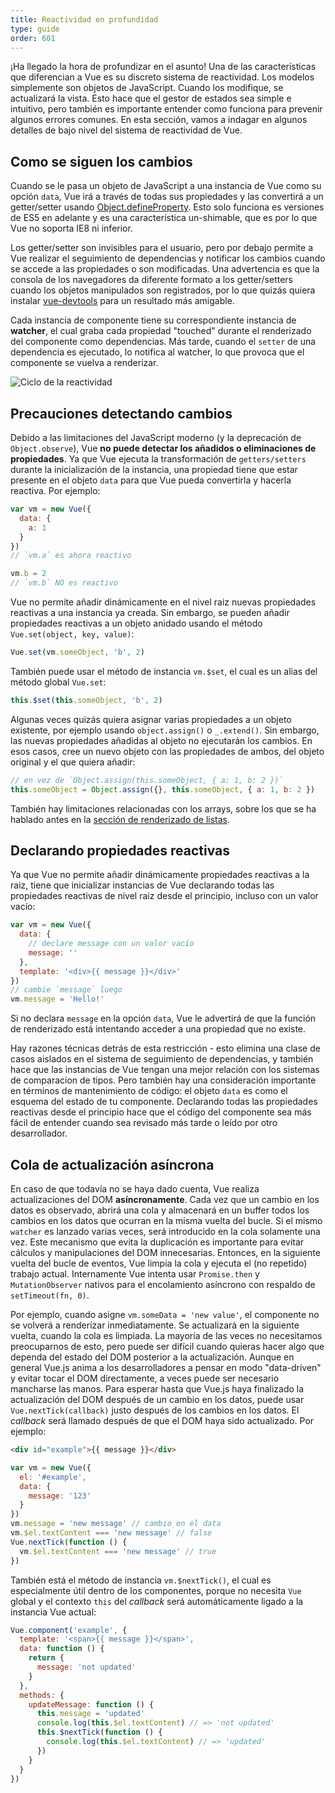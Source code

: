 ```yaml
---
title: Reactividad en profundidad
type: guide
order: 601
---
```


¡Ha llegado la hora de profundizar en el asunto! Una de las características que diferencian a Vue es su discreto sistema de reactividad. Los modelos simplemente son objetos de JavaScript. Cuando los modifique, se actualizará la vista. Esto hace que el gestor de estados sea simple e intuitivo, pero también es importante entender como funciona para prevenir algunos errores comunes. En esta sección, vamos a indagar en algunos detalles de bajo nivel del sistema de reactividad de Vue.

## Como se siguen los cambios

Cuando se le pasa un objeto de JavaScript a una instancia de Vue como su opción `data`, Vue irá a través de todas sus propiedades y las convertirá a un getter/setter usando [Object.defineProperty](https://developer.mozilla.org/en-US/docs/Web/JavaScript/Reference/Global_Objects/Object/defineProperty). Esto solo funciona es versiones de ES5 en adelante y es una característica un-shimable, que es por lo que Vue no soporta IE8 ni inferior.

Los getter/setter son invisibles para el usuario, pero por debajo permite a Vue realizar el seguimiento de dependencias y notificar los cambios cuando se accede a las propiedades o son modificadas. Una advertencia es que la consola de los navegadores da diferente formato a los getter/setters cuando los objetos manipulados son registrados, por lo que quizás quiera instalar [vue-devtools](https://github.com/vuejs/vue-devtools) para un resultado más amigable.

Cada instancia de componente tiene su correspondiente instancia de **watcher**, el cual graba cada propiedad "touched" durante el renderizado del componente como dependencias. Más tarde, cuando el `setter` de una dependencia es ejecutado, lo notifica al watcher, lo que provoca que el componente se vuelva a renderizar.

![Ciclo de la reactividad](/images/data.png)

## Precauciones detectando cambios

Debido a las limitaciones del JavaScript moderno (y la deprecación de `Object.observe`), Vue **no puede detectar los añadidos o eliminaciones de propiedades**. Ya que Vue ejecuta la transformación de `getters/setters` durante la inicialización de la instancia, una propiedad tiene que estar presente en el objeto `data` para que Vue pueda convertirla y hacerla reactiva. Por ejemplo:

``` js
var vm = new Vue({
  data: {
    a: 1
  }
})
// `vm.a` es ahora reactivo

vm.b = 2
// `vm.b` NO es reactivo
```

Vue no permite añadir dinámicamente en el nivel raiz nuevas propiedades reactivas a una instancia ya creada. Sin embargo, se pueden añadir propiedades reactivas a un objeto anidado usando el método `Vue.set(object, key, value)`:

``` js
Vue.set(vm.someObject, 'b', 2)
```

También puede usar el método de instancia `vm.$set`, el cual es un alias del método global `Vue.set`:

``` js
this.$set(this.someObject, 'b', 2)
```

Algunas veces quizás quiera asignar varias propiedades a un objeto existente, por ejemplo usando `object.assign()` o `_.extend()`. Sin embargo, las nuevas propiedades añadidas al objeto no ejecutarán los cambios. En esos casos, cree un nuevo objeto con las propiedades de ambos, del objeto original y el que quiera añadir:

``` js
// en vez de `Object.assign(this.someObject, { a: 1, b: 2 })`
this.someObject = Object.assign({}, this.someObject, { a: 1, b: 2 })
```

También hay limitaciones relacionadas con los arrays, sobre los que se ha hablado antes en la [sección de renderizado de listas](list.html#Caveats).

## Declarando propiedades reactivas

Ya que Vue no permite añadir dinámicamente propiedades reactivas a la raiz, tiene que inicializar instancias de Vue declarando todas las propiedades reactivas de nivel raiz desde el principio, incluso con un valor vacío:

``` js
var vm = new Vue({
  data: {
    // declare message con un valor vacío
    message: ''
  },
  template: '<div>{{ message }}</div>'
})
// cambie `message` luego
vm.message = 'Hello!'
```

Si no declara `message` en la opción `data`, Vue le advertirá de que la función de renderizado está intentando acceder a una propiedad que no existe.

Hay razones técnicas detrás de esta restricción - esto elimina una clase de casos aislados en el sistema de seguimiento de dependencias, y también hace que las instancias de Vue tengan una mejor relación con los sistemas de comparacion de tipos. Pero también hay una consideración importante en términos de mantenimiento de código: el objeto `data` es como el esquema del estado de tu componente. Declarando todas las propiedades reactivas desde el principio hace que el código del componente sea más fácil de entender cuando sea revisado más tarde o leído por otro desarrollador.

## Cola de actualización asíncrona

En caso de que todavía no se haya dado cuenta, Vue realiza actualizaciones del DOM **asíncronamente**. Cada vez que un cambio en los datos es observado, abrirá una cola y almacenará en un buffer todos los cambios en los datos que ocurran en la misma vuelta del bucle. Si el mismo `watcher` es lanzado varias veces, será introducido en la cola solamente una vez. Este mecanismo que evita la duplicación es importante para evitar cálculos y manipulaciones del DOM innecesarias. Entonces, en la siguiente vuelta del bucle de eventos, Vue limpia la cola y ejecuta el (no repetido) trabajo actual. Internamente Vue intenta usar `Promise.then` y `MutationObserver` nativos para el encolamiento asíncrono con respaldo de `setTimeout(fn, 0)`.

Por ejemplo, cuando asigne `vm.someData = 'new value'`, el componente no se volverá a renderizar inmediatamente. Se actualizará en la siguiente vuelta, cuando la cola es limpiada. La mayoría de las veces no necesitamos preocuparnos de esto, pero puede ser difícil cuando quieras hacer algo que dependa del estado del DOM posterior a la actualización. Aunque en general Vue.js anima a los desarrolladores a pensar en modo "data-driven" y evitar tocar el DOM directamente, a veces puede ser necesario mancharse las manos. Para esperar hasta que Vue.js haya finalizado la actualización del DOM después de un cambio en los datos, puede usar `Vue.nextTick(callback)` justo después de los cambios en los datos. El _callback_ será llamado después de que el DOM haya sido actualizado. Por ejemplo:

``` html
<div id="example">{{ message }}</div>
```

``` js
var vm = new Vue({
  el: '#example',
  data: {
    message: '123'
  }
})
vm.message = 'new message' // cambio en el data
vm.$el.textContent === 'new message' // false
Vue.nextTick(function () {
  vm.$el.textContent === 'new message' // true
})
```

También está el método de instancia `vm.$nextTick()`, el cual es especialmente útil dentro de los componentes, porque no necesita `Vue` global y el contexto `this` del _callback_ será automáticamente ligado a la instancia Vue actual:

``` js
Vue.component('example', {
  template: '<span>{{ message }}</span>',
  data: function () {
    return {
      message: 'not updated'
    }
  },
  methods: {
    updateMessage: function () {
      this.message = 'updated'
      console.log(this.$el.textContent) // => 'not updated'
      this.$nextTick(function () {
        console.log(this.$el.textContent) // => 'updated'
      })
    }
  }
})
```
